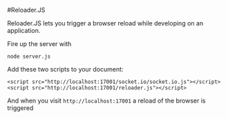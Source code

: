 #Reloader.JS

Reloader.JS lets you trigger a browser reload while developing on an application.

Fire up the server with

    node server.js

Add these two scripts to your document:

    <script src="http://localhost:17001/socket.io/socket.io.js"></script>
    <script src="http://localhost:17001/reloader.js"></script>

And when you visit `http://localhost:17001` a reload of the browser is triggered
